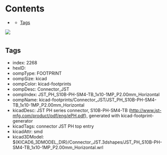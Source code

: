 



Contents
========

* [](#)
	* [Tags](#tags)
  
![][im]
# 

## Tags

- index: 2268
- hexID: 
- oompType: FOOTPRINT
- oompSize: kicad
- oompColor: kicad-footprints
- oompDesc: Connector_JST
- oompIndex: JST_PH_S10B-PH-SM4-TB_1x10-1MP_P2.00mm_Horizontal
- oompName: kicad-footprints/Connector_JST/JST_PH_S10B-PH-SM4-TB_1x10-1MP_P2.00mm_Horizontal
- kicadDesc: JST PH series connector, S10B-PH-SM4-TB (http://www.jst-mfg.com/product/pdf/eng/ePH.pdf), generated with kicad-footprint-generator
- kicadTags: connector JST PH top entry
- kicadAttr: smd
- kicad3DModel: ${KICAD6_3DMODEL_DIR}/Connector_JST.3dshapes/JST_PH_S10B-PH-SM4-TB_1x10-1MP_P2.00mm_Horizontal.wrl



[im]: image.png
